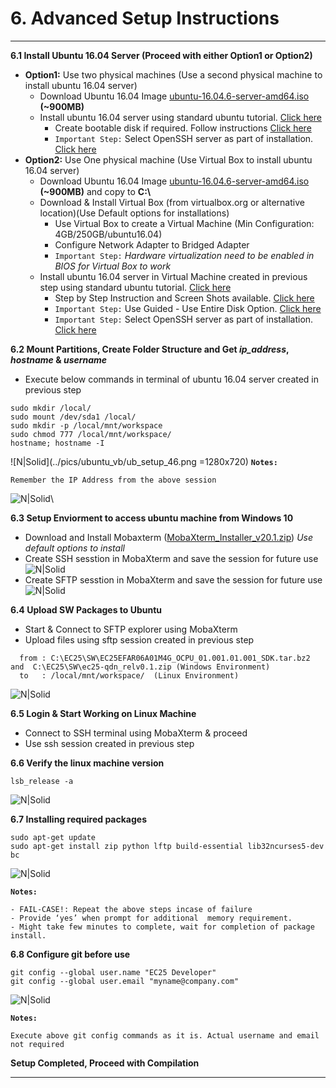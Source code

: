 # 6. Advanced Setup Instructions

------------

__6.1 Install Ubuntu 16.04 Server (Proceed with either Option1 or Option2)__

   - __Option1:__ Use two physical machines (Use a second physical machine to install ubuntu 16.04 server)
       - Download Ubuntu 16.04 Image <a href="http://releases.ubuntu.com/16.04/ubuntu-16.04.6-server-amd64.iso" target="_blank">ubuntu-16.04.6-server-amd64.iso</a> __(~900MB)__
       - Install ubuntu 16.04 server using standard ubuntu tutorial. <a href="https://ubuntu.com/tutorials/tutorial-install-ubuntu-server-1604" target="_blank">Click here</a>
           - Create bootable disk if required. Follow instructions <a href="https://ubuntu.com/tutorials/tutorial-create-a-usb-stick-on-windows#1-overview" target="_blank">Click here</a>
           - `Important Step:` Select OpenSSH server as part of installation. <a href="https://ubuntu.com/tutorials/tutorial-install-ubuntu-server-1604#10-software-selection" target="_blank">Click here</a>
   - __Option2:__ Use One physical machine (Use Virtual Box to install ubuntu 16.04 server)
       - Download Ubuntu 16.04 Image <a href="http://releases.ubuntu.com/16.04/ubuntu-16.04.6-server-amd64.iso" target="_blank">ubuntu-16.04.6-server-amd64.iso</a> __(~900MB)__ and copy to __C:&#92;__
       - Download & Install Virtual Box (from virtualbox.org or alternative location)(Use Default options for installations)
           - Use Virtual Box to create a Virtual Machine (Min Configuration: 4GB/250GB/ubuntu16.04)
           - Configure Network Adapter to Bridged Adapter
           - `Important Step:` _Hardware virtualization need to be enabled in BIOS for Virtual Box to work_
       - Install ubuntu 16.04 server in Virtual Machine created in previous step using standard ubuntu tutorial. <a href="https://ubuntu.com/tutorials/tutorial-install-ubuntu-server-1604" target="_blank">Click here</a>
           - Step by Step Instruction and Screen Shots available. <a href="../VM/" target="_blank">Click here</a>
           - `Important Step:` Use Guided - Use Entire Disk Option. <a href="https://ubuntu.com/tutorials/tutorial-install-ubuntu-server-1604#8-storage-configuration" target="_blank">Click here</a>
           - `Important Step:` Select OpenSSH server as part of installation. <a href="https://ubuntu.com/tutorials/tutorial-install-ubuntu-server-1604#10-software-selection" target="_blank">Click here</a>

__6.2 Mount Partitions, Create Folder Structure and Get _ip&#95;address_, _hostname_ & _username___
   - Execute below commands in terminal of ubuntu 16.04 server created in previous step
```console
sudo mkdir /local/
sudo mount /dev/sda1 /local/
sudo mkdir -p /local/mnt/workspace
sudo chmod 777 /local/mnt/workspace/
hostname; hostname -I
```
![N|Solid](../pics/ubuntu_vb/ub_setup_46.png =1280x720)
__`Notes:`__
```warning
Remember the IP Address from the above session
```
![N|Solid](../pics/vm/sc20-ip-host.jpg)\

__6.3 Setup Enviorment to access ubuntu machine from Windows 10__

   - Download and Install Mobaxterm ([MobaXterm_Installer_v20.1.zip](https://download.mobatek.net/2012020021813110/MobaXterm_Installer_v20.1.zip)) _Use default options to install_
   - Create SSH sesstion in MobaXterm and save the session for future use
   ![N|Solid](../pics/EC25/ec25-ssh.jpg)
   - Create SFTP sesstion in MobaXterm and save the session for future use
   ![N|Solid](../pics/EC25/ec25-sftp.jpg)

__6.4 Upload SW Packages to Ubuntu__
  - Start & Connect to SFTP explorer using MobaXterm
  - Upload files using sftp session created in previous step
```warning
  from : C:\EC25\SW\EC25EFAR06A01M4G_OCPU_01.001.01.001_SDK.tar.bz2 and  C:\EC25\SW\ec25-qdn_relv0.1.zip (Windows Environment)
  to   : /local/mnt/workspace/  (Linux Environment)
```
  ![N|Solid](../pics/EC25/ec25-upload.jpg)

__6.5 Login & Start Working on Linux Machine__
  - Connect to SSH terminal using MobaXterm & proceed
  - Use ssh session created in previous step


__6.6 Verify the linux machine version__

```console
lsb_release -a
```

![N|Solid](../pics/EC25/ec25-linux-version.jpg)

__6.7 Installing required packages__

```console
sudo apt-get update
sudo apt-get install zip python lftp build-essential lib32ncurses5-dev bc
```
![N|Solid](../pics/EC25/ec25-update.jpg)

__`Notes:`__
```warning
- FAIL-CASE!: Repeat the above steps incase of failure
- Provide ‘yes’ when prompt for additional  memory requirement.
- Might take few minutes to complete, wait for completion of package install.
```
__6.8 Configure git before use__

```console
git config --global user.name "EC25 Developer"
git config --global user.email "myname@company.com"
```
![N|Solid](../pics/EC25/ec25-git.jpg)

__`Notes:`__
```warning
Execute above git config commands as it is. Actual username and email not required
```

__Setup Completed, Proceed with Compilation__


------------
